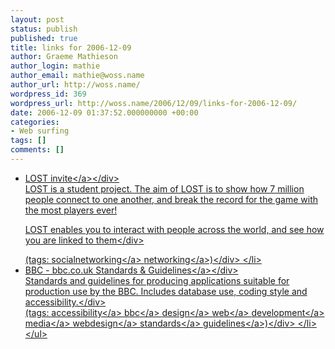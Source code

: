 ```yaml
---
layout: post
status: publish
published: true
title: links for 2006-12-09
author: Graeme Mathieson
author_login: mathie
author_email: mathie@woss.name
author_url: http://woss.name/
wordpress_id: 369
wordpress_url: http://woss.name/2006/12/09/links-for-2006-12-09/
date: 2006-12-09 01:37:52.000000000 +00:00
categories:
- Web surfing
tags: []
comments: []
---
```

<ul class="delicious">
	<li>
		<div class="delicious-link"><a href="http:&#47;&#47;www.lost.eu&#47;d7bc">LOST invite<&#47;a><&#47;div>
		<div class="delicious-extended">LOST is a student project. The aim of LOST is to show how 7 million people connect to one another, and break the record for the game with the most players ever!

LOST enables you to interact with people across the world, and see how you are linked to them<&#47;div>
		<div class="delicious-tags">(tags: <a href="http:&#47;&#47;del.icio.us&#47;mathie&#47;socialnetworking">socialnetworking<&#47;a> <a href="http:&#47;&#47;del.icio.us&#47;mathie&#47;networking">networking<&#47;a>)<&#47;div>
	<&#47;li>
	<li>
		<div class="delicious-link"><a href="http:&#47;&#47;www.bbc.co.uk&#47;guidelines&#47;newmedia&#47;">BBC - bbc.co.uk Standards & Guidelines<&#47;a><&#47;div>
		<div class="delicious-extended">Standards and guidelines for producing applications suitable for production use by the BBC.  Includes database use, coding style and accessibility.<&#47;div>
		<div class="delicious-tags">(tags: <a href="http:&#47;&#47;del.icio.us&#47;mathie&#47;accessibility">accessibility<&#47;a> <a href="http:&#47;&#47;del.icio.us&#47;mathie&#47;bbc">bbc<&#47;a> <a href="http:&#47;&#47;del.icio.us&#47;mathie&#47;design">design<&#47;a> <a href="http:&#47;&#47;del.icio.us&#47;mathie&#47;web">web<&#47;a> <a href="http:&#47;&#47;del.icio.us&#47;mathie&#47;development">development<&#47;a> <a href="http:&#47;&#47;del.icio.us&#47;mathie&#47;media">media<&#47;a> <a href="http:&#47;&#47;del.icio.us&#47;mathie&#47;webdesign">webdesign<&#47;a> <a href="http:&#47;&#47;del.icio.us&#47;mathie&#47;standards">standards<&#47;a> <a href="http:&#47;&#47;del.icio.us&#47;mathie&#47;guidelines">guidelines<&#47;a>)<&#47;div>
	<&#47;li>
<&#47;ul>
